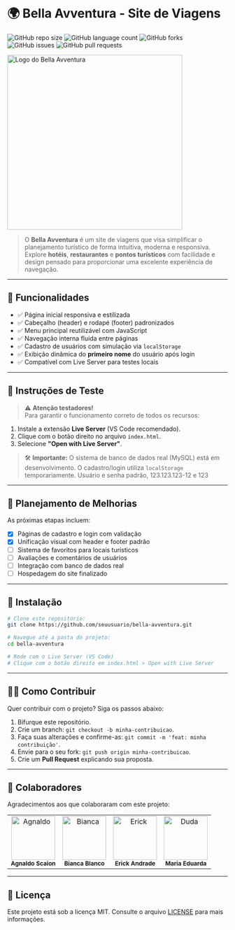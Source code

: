 # 🌍 Bella Avventura - Site de Viagens

![GitHub repo size](https://img.shields.io/github/repo-size/AgnaldoScaion/bellaavventura?style=for-the-badge)
![GitHub language count](https://img.shields.io/github/languages/count/AgnaldoScaion/bellaavventura?style=for-the-badge)
![GitHub forks](https://img.shields.io/github/forks/AgnaldoScaion/bellaavventura?style=for-the-badge)
![GitHub issues](https://img.shields.io/github/issues/AgnaldoScaion/bellaavventura?style=for-the-badge)
![GitHub pull requests](https://img.shields.io/github/issues-pr/AgnaldoScaion/bellaavventura?style=for-the-badge)

<img href="(https://i.ibb.co/Z6yNTM91/image.png)" alt="Logo do Bella Avventura" width="400"/>

> O **Bella Avventura** é um site de viagens que visa simplificar o planejamento turístico de forma intuitiva, moderna e responsiva. Explore **hotéis**, **restaurantes** e **pontos turísticos** com facilidade e design pensado para proporcionar uma excelente experiência de navegação.

---

## 🚀 Funcionalidades

- ✅ Página inicial responsiva e estilizada
- ✅ Cabeçalho (header) e rodapé (footer) padronizados
- ✅ Menu principal reutilizável com JavaScript
- ✅ Navegação interna fluida entre páginas
- ✅ Cadastro de usuários com simulação via `localStorage`
- ✅ Exibição dinâmica do **primeiro nome** do usuário após login
- ✅ Compatível com Live Server para testes locais

---

## 🧪 Instruções de Teste

> ⚠️ **Atenção testadores!**  
Para garantir o funcionamento correto de todos os recursos:

1. Instale a extensão **Live Server** (VS Code recomendado).
2. Clique com o botão direito no arquivo `index.html`.
3. Selecione **"Open with Live Server"**.

> 🛠️ **Importante:** O sistema de banco de dados real (MySQL) está em desenvolvimento. O cadastro/login utiliza `localStorage` temporariamente. Usuário e senha padrão, 123.123.123-12 e 123
---

## 📌 Planejamento de Melhorias

As próximas etapas incluem:

- [x] Páginas de cadastro e login com validação
- [x] Unificação visual com header e footer padrão
- [ ] Sistema de favoritos para locais turísticos
- [ ] Avaliações e comentários de usuários
- [ ] Integração com banco de dados real
- [ ] Hospedagem do site finalizado

---

## 📂 Instalação

```bash
# Clone este repositório:
git clone https://github.com/seuusuario/bella-avventura.git

# Navegue até a pasta do projeto:
cd bella-avventura

# Rode com o Live Server (VS Code)
# Clique com o botão direito em index.html > Open with Live Server
```

---

## 🧑‍💻 Como Contribuir

Quer contribuir com o projeto? Siga os passos abaixo:

1. Bifurque este repositório.
2. Crie um branch: `git checkout -b minha-contribuicao`.
3. Faça suas alterações e confirme-as: `git commit -m 'feat: minha contribuição'`.
4. Envie para o seu fork: `git push origin minha-contribuicao`.
5. Crie um **Pull Request** explicando sua proposta.
---

## 🤝 Colaboradores

Agradecimentos aos que colaboraram com este projeto:

<table>
  <tr>
    <td align="center">
      <img src="https://avatars.githubusercontent.com/u/184535711?v=4" width="100px;" alt="Agnaldo"/><br>
      <sub><b>Agnaldo Scaion</b></sub>
    </td>
    <td align="center">
      <img src="https://avatars.githubusercontent.com/u/173831145?v=4" width="100px;" alt="Bianca"/><br>
      <sub><b>Bianca Blanco</b></sub>
    </td>
    <td align="center">
      <img src="https://avatars.githubusercontent.com/u/184536272?v=4" width="100px;" alt="Erick"/><br>
      <sub><b>Erick Andrade</b></sub>
    </td>
    <td align="center">
      <img src="https://avatars.githubusercontent.com/u/173831469?v=4" width="100px;" alt="Duda"/><br>
      <sub><b>Maria Eduarda</b></sub>
    </td>
  </tr>
</table>

---



## 📝 Licença

Este projeto está sob a licença MIT. Consulte o arquivo [LICENSE](LICENSE) para mais informações.
